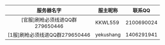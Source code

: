 |          服务器名字          | 服主昵称 | 联系QQ     |
| :------------------------: | -------- | ---------- |
| [官服]刷枪必须线进QQ群279650446 | KKWL559  | 2100690024 |
| [1服]刷枪必须线进QQ群279650446 | yekushang  | 1406291941 |
